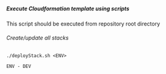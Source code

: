 ##### Execute Cloudformation template using scripts
This script should be executed from repository root directory
###### Create/update all stacks
```commandline
./deployStack.sh <ENV>

ENV - DEV
```